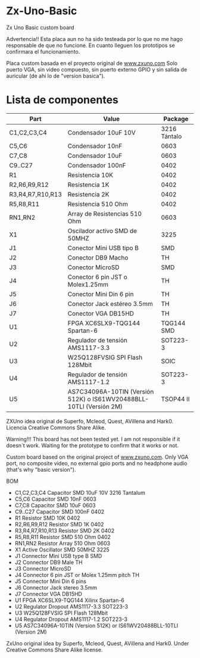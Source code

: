 # Zx-Uno-Basic
Zx Uno Basic custom board

Advertencia!! Esta placa aun no ha sido testeada por lo que no me hago responsable de que no funcione. En cuanto lleguen los prototipos se confirmara el funcionamiento.

Placa custom basada en el proyecto original de www.zxuno.com
Solo puerto VGA, sin video compuesto, sin puerto externo GPIO y sin salida de auricular (de ahi lo de "version basica").

# Lista de componentes

| Part             | Value                            | Package           |
| ---------------- | -------------------------------- | ------------------|   
| C1,C2,C3,C4      | Condensador 10uF 10V             | 3216 Tántalo      |
| C5,C6            | Condensador 10nF                 | 0603              |
| C7,C8            | Condensador 10uF                 | 0603              |
| C9..C27          | Condensador 100nF                | 0402              |
| R1               | Resistencia 10K                  | 0402              |
| R2,R6,R9,R12     | Resistencia 1K                   | 0402              |
| R3,R4,R7,R10,R13 | Resistencia 2K                   | 0402              |
| R5,R8,R11        | Resistencia 510 Ohm              | 0402              |
| RN1,RN2          | Array de Resistencias 510 Ohm    | 0603              |
| X1               | Oscilador activo SMD de 50MHZ    | 3225              |
| J1               | Conector Mini USB tipo B         | SMD               |
| J2               | Conector DB9 Macho               | TH                |
| J3               | Conector MicroSD                 | SMD               |
| J4               | Conector 6 pin JST o Molex1.25mm | TH                |
| J5               | Conector Mini Din 6 pin          | TH                |
| J6               | Conector Jack estéreo 3.5mm      | TH                |
| J7               | Conector VGA DB15HD              | TH                |
| U1               | FPGA XC6SLX9-TQG144 Spartan-6    | TQG144 SMD        | 
| U2               | Regulador de tensión AMS1117-3.3 | SOT223-3          |
| U3               | W25Q128FVSIG SPI Flash 128Mbit   | SOIC              |
| U4               | Regulador de tensión AMS1117-1.2 | SOT223-3          |
| U5               | AS7C34096A-10TIN (Versión 512K) o IS61WV20488BLL-10TLI (Versión 2M)| TSOP44 II    |


ZXUno idea original de Superfo, Mcleod, Quest, AVillena and Hark0.
Licencia Creative Commons Share Alike.



Warning!!! This board has not been tested yet. I am not responsible if it doesn´t work. Waiting for the prototype to confirm that it works or not.

Custom board based on the original project of www.zxuno.com.
Only VGA port, no composite video, no external gpio ports and no headphone audio (that's why "basic version").

BOM

- C1,C2,C3,C4        Capacitor SMD 10uF 10V 3216 Tantalum
- C5,C6              Capacitor SMD 10nF 0603
- C7,C8              Capacitor SMD 10uF 0603
- C9..C27            Capacitor SMD 100nF 0402
- R1                 Resistor SMD 10K 0402
- R2,R6,R9,R12       Resistor SMD 1K 0402
- R3,R4,R7,R10,R13   Resistor SMD 2K 0402
- R5,R8,R11          Resistor SMD 510 Ohm 0402
- RN1,RN2            Resistor Array 510 Ohm 0603
- X1                 Active Oscillator SMD 50MHZ 3225
- J1                 Connector Mini USB type B SMD
- J2                 Connector DB9 Male TH
- J3                 Connector MicroSD 
- J4                 Connector 6 pin JST or Molex 1.25mm pitch TH
- J5                 Connector Mini Din 6 pins
- J6                 Connector Jack stereo 3.5mm
- J7                 Connector VGA DB15HD
- U1                 FPGA XC6SLX9-TQG144 Xilinx Spartan-6 
- U2                 Regulator Dropout AMS1117-3.3 SOT223-3
- U3                 W25Q128FVSIG SPI Flash 128Mbit
- U4                 Regulator Dropout AMS1117-1.2 SOT223-3
- U5                 AS7C34096A-10TIN (Version 512K) or IS61WV20488BLL-10TLI (Version 2M)


ZxUno original idea by Superfo, Mcleod, Quest, AVillena and Hark0.
Under Creative Commons Share Alike license.
